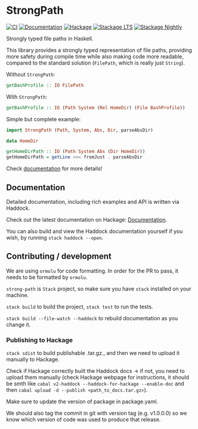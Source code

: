 # StrongPath

[![CI](https://github.com/wasp-lang/strong-path/workflows/CI/badge.svg?branch=master)](https://github.com/wasp-lang/strong-path/actions/workflows/ci.yaml?query=branch%3Amaster)
[![Documentation](https://img.shields.io/badge/Docs-Haddock-blue)](https://hackage.haskell.org/package/strong-path/docs/StrongPath.html)
[![Hackage](https://img.shields.io/hackage/v/strong-path.svg)](https://hackage.haskell.org/package/strong-path)
[![Stackage LTS](http://stackage.org/package/strong-path/badge/lts)](http://stackage.org/lts/package/strong-path)
[![Stackage Nightly](http://stackage.org/package/strong-path/badge/nightly)](http://stackage.org/nightly/package/strong-path)

Strongly typed file paths in Haskell.

This library provides a strongly typed representation of file paths, providing more safety during compile time while also making code more readable, compared to the standard solution (`FilePath`, which is really just `String`).

Without `StrongPath`:
```hs
getBashProfile :: IO FilePath
```

With `StrongPath`:
```hs
getBashProfile :: IO (Path System (Rel HomeDir) (File BashProfile))
```

Simple but complete example:
```hs
import StrongPath (Path, System, Abs, Dir, parseAbsDir)

data HomeDir

getHomeDirPath :: IO (Path System Abs (Dir HomeDir))
getHomeDirPath = getLine >>= fromJust . parseAbsDir
```

Check [documentation](https://hackage.haskell.org/package/strong-path/docs/StrongPath.html) for more details!

## Documentation
Detailed documentation, including rich examples and API is written via Haddock.

Check out the latest documentation on Hackage: [Documentation](https://hackage.haskell.org/package/strong-path/docs/StrongPath.html).

You can also build and view the Haddock documentation yourself if you wish, by running `stack haddock --open`.

## Contributing / development
We are using `ormolu` for code formatting. In order for the PR to pass, it needs to be formatted by `ormolu`.

`strong-path` is `Stack` project, so make sure you have `stack` installed on your machine.

`stack build` to build the project, `stack test` to run the tests.

`stack build --file-watch --haddock` to rebuild documentation as you change it.

### Publishing to Hackage

`stack sdist` to build publishable .tar.gz., and then we need to upload it manually to Hackage.

Check if Hackage correctly built the Haddock docs -> if not, you need to upload them manually (check Hackage webpage for instructions, it should be smth like `cabal v2-haddock --haddock-for-hackage --enable-doc` and then `cabal upload -d --publish <path_to_docs.tar.gz>`).

Make sure to update the version of package in package.yaml.

We should also tag the commit in git with version tag (e.g. v1.0.0.0) so we know which version of code was used to produce that release.
